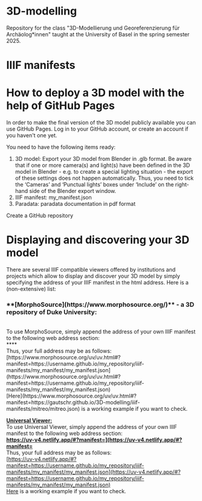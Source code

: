 # 3D-modelling

Repository for the class "3D-Modellierung und Georeferenzierung für Archäolog*innen" taught at the University of Basel in the spring semester 2025.

# IIIF manifests


# How to deploy a 3D model with the help of GitHub Pages

In order to make the final version of the 3D model publicly available you can use GitHub Pages. 
Log in to your GitHub account, or create an account if you haven't one yet.

You need to have the following items ready:
1. 3D model: Export your 3D model from Blender in .glb format. Be aware that if one or more camera(s) and light(s) have been defined in the 3D model in Blender - e.g. to create a special lighting situation - the export of these settings does not happen automatically. Thus, you need to tick the ‘Cameras’ and ‘Punctual lights’ boxes under ‘Include’ on the right-hand side of the Blender export window.
2. IIIF manifest: my_manifest.json
3. Paradata: paradata documentation in pdf format

Create a GitHub repository

# Displaying and discovering your 3D model

There are several IIIF compatible viewers offered by institutions and projects which allow to display and discover your 3D model by simply specifying the address of your IIIF manifest in the html address. Here is a (non-extensive) list:
<br>
<h3>**[MorphoSource](https://www.morphosource.org/)** - a 3D repository of Duke University:</h3>
<br>
To use MorphoSource, simply append the address of your own IIIF manifest to the following web address section:
<br>
**<https://www.morphosource.org/uv/uv.html#?manifest=>**
<br>
Thus, your full address may be as follows: 
<br>
[https://www.morphosource.org/uv/uv.html#?manifest=https://username.github.io/my_repository/iiif-manifests/my_manifest/my_manifest.json](https://www.morphosource.org/uv/uv.html#?manifest=https://username.github.io/my_repository/iiif-manifests/my_manifest/my_manifest.json)
<br>
[Here](https://www.morphosource.org/uv/uv.html#?manifest=https://gautschr.github.io/3D-modelling/iiif-manifests/mitreo/mitreo.json) is a working example if you want to check.
<br>

**[Universal Viewer:](https://universalviewer.io/)**
<br>
To use Universal Viewer, simply append the address of your own IIIF manifest to the following web address section:
<br>
**<https://uv-v4.netlify.app/#?manifest=](https://uv-v4.netlify.app/#?manifest=>**
<br>
Thus, your full address may be as follows:
<br>
[https://uv-v4.netlify.app/#?manifest=https://username.github.io/my_repository/iiif-manifests/my_manifest/my_manifest.json](https://uv-v4.netlify.app/#?manifest=https://username.github.io/my_repository/iiif-manifests/my_manifest/my_manifest.json)
<br>
[Here](https://uv-v4.netlify.app/#?manifest=https://gautschr.github.io/3D-modelling/iiif-manifests/mitreo/mitreo.json) is a working example if you want to check.
 
